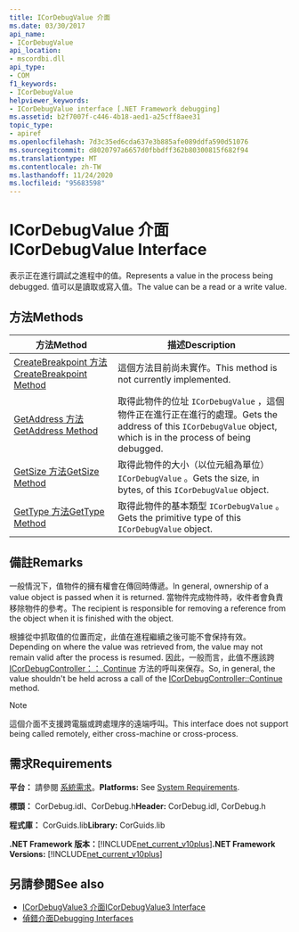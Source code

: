 ```yaml
---
title: ICorDebugValue 介面
ms.date: 03/30/2017
api_name:
- ICorDebugValue
api_location:
- mscordbi.dll
api_type:
- COM
f1_keywords:
- ICorDebugValue
helpviewer_keywords:
- ICorDebugValue interface [.NET Framework debugging]
ms.assetid: b2f7007f-c446-4b18-aed1-a25cff8aee31
topic_type:
- apiref
ms.openlocfilehash: 7d3c35ed6cda637e3b885afe089ddfa590d51076
ms.sourcegitcommit: d8020797a6657d0fbbdff362b80300815f682f94
ms.translationtype: MT
ms.contentlocale: zh-TW
ms.lasthandoff: 11/24/2020
ms.locfileid: "95683598"
---
```

# <a name="icordebugvalue-interface"></a><span data-ttu-id="9d9de-102">ICorDebugValue 介面</span><span class="sxs-lookup"><span data-stu-id="9d9de-102">ICorDebugValue Interface</span></span>

<span data-ttu-id="9d9de-103">表示正在進行調試之進程中的值。</span><span class="sxs-lookup"><span data-stu-id="9d9de-103">Represents a value in the process being debugged.</span></span> <span data-ttu-id="9d9de-104">值可以是讀取或寫入值。</span><span class="sxs-lookup"><span data-stu-id="9d9de-104">The value can be a read or a write value.</span></span>  
  
## <a name="methods"></a><span data-ttu-id="9d9de-105">方法</span><span class="sxs-lookup"><span data-stu-id="9d9de-105">Methods</span></span>  
  
|<span data-ttu-id="9d9de-106">方法</span><span class="sxs-lookup"><span data-stu-id="9d9de-106">Method</span></span>|<span data-ttu-id="9d9de-107">描述</span><span class="sxs-lookup"><span data-stu-id="9d9de-107">Description</span></span>|  
|------------|-----------------|  
|[<span data-ttu-id="9d9de-108">CreateBreakpoint 方法</span><span class="sxs-lookup"><span data-stu-id="9d9de-108">CreateBreakpoint Method</span></span>](icordebugvalue-createbreakpoint-method.md)|<span data-ttu-id="9d9de-109">這個方法目前尚未實作。</span><span class="sxs-lookup"><span data-stu-id="9d9de-109">This method is not currently implemented.</span></span>|  
|[<span data-ttu-id="9d9de-110">GetAddress 方法</span><span class="sxs-lookup"><span data-stu-id="9d9de-110">GetAddress Method</span></span>](icordebugvalue-getaddress-method.md)|<span data-ttu-id="9d9de-111">取得此物件的位址 `ICorDebugValue` ，這個物件正在進行正在進行的處理。</span><span class="sxs-lookup"><span data-stu-id="9d9de-111">Gets the address of this `ICorDebugValue` object, which is in the process of being debugged.</span></span>|  
|[<span data-ttu-id="9d9de-112">GetSize 方法</span><span class="sxs-lookup"><span data-stu-id="9d9de-112">GetSize Method</span></span>](icordebugvalue-getsize-method.md)|<span data-ttu-id="9d9de-113">取得此物件的大小（以位元組為單位） `ICorDebugValue` 。</span><span class="sxs-lookup"><span data-stu-id="9d9de-113">Gets the size, in bytes, of this `ICorDebugValue` object.</span></span>|  
|[<span data-ttu-id="9d9de-114">GetType 方法</span><span class="sxs-lookup"><span data-stu-id="9d9de-114">GetType Method</span></span>](icordebugvalue-gettype-method.md)|<span data-ttu-id="9d9de-115">取得此物件的基本類型 `ICorDebugValue` 。</span><span class="sxs-lookup"><span data-stu-id="9d9de-115">Gets the primitive type of this `ICorDebugValue` object.</span></span>|  
  
## <a name="remarks"></a><span data-ttu-id="9d9de-116">備註</span><span class="sxs-lookup"><span data-stu-id="9d9de-116">Remarks</span></span>  

 <span data-ttu-id="9d9de-117">一般情況下，值物件的擁有權會在傳回時傳遞。</span><span class="sxs-lookup"><span data-stu-id="9d9de-117">In general, ownership of a value object is passed when it is returned.</span></span> <span data-ttu-id="9d9de-118">當物件完成物件時，收件者會負責移除物件的參考。</span><span class="sxs-lookup"><span data-stu-id="9d9de-118">The recipient is responsible for removing a reference from the object when it is finished with the object.</span></span>  
  
 <span data-ttu-id="9d9de-119">根據從中抓取值的位置而定，此值在進程繼續之後可能不會保持有效。</span><span class="sxs-lookup"><span data-stu-id="9d9de-119">Depending on where the value was retrieved from, the value may not remain valid after the process is resumed.</span></span> <span data-ttu-id="9d9de-120">因此，一般而言，此值不應該跨 [ICorDebugController：： Continue](icordebugcontroller-continue-method.md) 方法的呼叫來保存。</span><span class="sxs-lookup"><span data-stu-id="9d9de-120">So, in general, the value shouldn't be held across a call of the [ICorDebugController::Continue](icordebugcontroller-continue-method.md) method.</span></span>  
  
> [!NOTE]
> <span data-ttu-id="9d9de-121">這個介面不支援跨電腦或跨處理序的遠端呼叫。</span><span class="sxs-lookup"><span data-stu-id="9d9de-121">This interface does not support being called remotely, either cross-machine or cross-process.</span></span>  
  
## <a name="requirements"></a><span data-ttu-id="9d9de-122">需求</span><span class="sxs-lookup"><span data-stu-id="9d9de-122">Requirements</span></span>  

 <span data-ttu-id="9d9de-123">**平台：** 請參閱 [系統需求](../../get-started/system-requirements.md)。</span><span class="sxs-lookup"><span data-stu-id="9d9de-123">**Platforms:** See [System Requirements](../../get-started/system-requirements.md).</span></span>  
  
 <span data-ttu-id="9d9de-124">**標頭：** CorDebug.idl、CorDebug.h</span><span class="sxs-lookup"><span data-stu-id="9d9de-124">**Header:** CorDebug.idl, CorDebug.h</span></span>  
  
 <span data-ttu-id="9d9de-125">**程式庫：** CorGuids.lib</span><span class="sxs-lookup"><span data-stu-id="9d9de-125">**Library:** CorGuids.lib</span></span>  
  
 <span data-ttu-id="9d9de-126">**.NET Framework 版本：**[!INCLUDE[net_current_v10plus](../../../../includes/net-current-v10plus-md.md)]</span><span class="sxs-lookup"><span data-stu-id="9d9de-126">**.NET Framework Versions:** [!INCLUDE[net_current_v10plus](../../../../includes/net-current-v10plus-md.md)]</span></span>  
  
## <a name="see-also"></a><span data-ttu-id="9d9de-127">另請參閱</span><span class="sxs-lookup"><span data-stu-id="9d9de-127">See also</span></span>

- [<span data-ttu-id="9d9de-128">ICorDebugValue3 介面</span><span class="sxs-lookup"><span data-stu-id="9d9de-128">ICorDebugValue3 Interface</span></span>](icordebugvalue3-interface.md)
- [<span data-ttu-id="9d9de-129">偵錯介面</span><span class="sxs-lookup"><span data-stu-id="9d9de-129">Debugging Interfaces</span></span>](debugging-interfaces.md)
